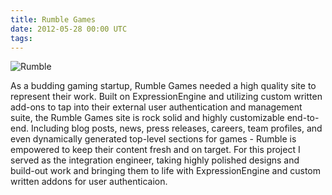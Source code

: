 ```yaml
---
title: Rumble Games
date: 2012-05-28 00:00 UTC
tags:
---
```


![Rumble](portfolio/rumblegames.png)

As a budding gaming startup, Rumble Games needed a high quality site to represent their work.  Built on ExpressionEngine and utilizing custom written add-ons to tap into their external user authentication and management suite, the Rumble Games site is rock solid and highly customizable end-to-end.  Including blog posts, news, press releases, careers, team profiles, and even dynamically generated top-level sections for games - Rumble is empowered to keep their content fresh and on target. For this project I served as the integration engineer, taking highly polished designs and build-out work and bringing them to life with ExpressionEngine and custom written addons for user authenticaion.
